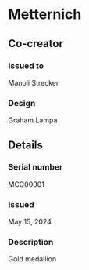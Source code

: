 # Metternich

## Co-creator

### Issued to

Manoli Strecker

### Design

Graham Lampa

## Details

### Serial number

MCC00001

### Issued

May 15, 2024

### Description

Gold medallion